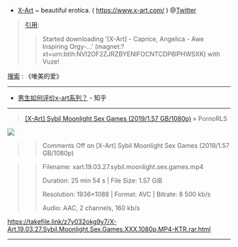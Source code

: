 - ﻿[X-Art](https://www.x-art.com/) ~ beautiful erotica. ( https://www.x-art.com/ ) @[Twitter](https://twitter.com/xart)


> [引用](https://twitter.com/charlesr36/status/521119626399207424):
>> Started downloading '[X-Art] - Caprice, Angelica - Awe Inspiring Orgy-...' (magnet:?xt=urn:btih:NVI2OF2ZJRZBYENIFOCNTCDP6IPHWSXK) with Vuze!

[搜索](https://www.google.com/search?lr=lang_zh-CN%7Clang_zh-TW&newwindow=1&biw=1745&bih=852&tbs=lr%3Alang_1zh-CN%7Clang_1zh-TW&ei=AF2cXMDzJaXfmAXT350g&q=唯美的爱+site%3At66y.com) : 《唯美的爱》

------------------------------------------

- [男生如何评价x-art系列？](https://www.zhihu.com/question/24708186) - 知乎

------------------------------------------
> [[X-Art] Sybil Moonlight Sex Games (2019/1.57 GB/1080p)](https://pornorls.com/x-art-sybil-moonlight-sex-games-2019-1-57-gb-1080p/) » PornoRLS

 <img src="https://camo.githubusercontent.com/526e8171c027532e8a1e3b4ee9f6a968b41b8459/68747470733a2f2f696d6736382e696d61676574776973742e636f6d2f74682f32383830342f72326f62746f7932626274332e6a7067"/>

>> Comments Off on [X-Art] Sybil Moonlight Sex Games (2019/1.57 GB/1080p)

>> Filename: xart.19.03.27.sybil.moonlight.sex.games.mp4
>> 
>> Duration: 25 min 54 s | File Size: 1.57 GiB
>> 
>> Resolution: 1936×1088 | Format: AVC | Bitrate: 8 500 kb/s
>> 
>> Audio: AAC, 2 channels, 160 kb/s

https://takefile.link/z7y032okg9y7/X-Art.19.03.27.Sybil.Moonlight.Sex.Games.XXX.1080p.MP4-KTR.rar.html

------------------------------------------


